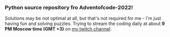 
### Python source repository fro Adventofcode-2022!

Solutions may be not optimal at all, but that's not required for me - I'm just having fun and solving puzzles.
Trying to stream the coding daily at about **9 PM Moscow time (GMT +3)** on [my twitch channel](https://www.twitch.tv/fellvin).


